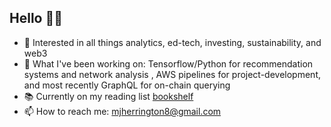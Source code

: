 ## Hello 👋🏼

- 🤝 Interested in all things analytics, ed-tech, investing, sustainability, and web3
- 🌱 What I've been working on: Tensorflow/Python for recommendation systems and network analysis , AWS pipelines for project-development, and most recently GraphQL for on-chain querying
- 📚 Currently on my reading list [bookshelf](https://www.goodreads.com/review/list/144484786?shelf=)
- 📫 How to reach me: [mjherrington8@gmail.com](mailto:mjherrington8@gmail.com)

<!---
linkparabole/linkparabole is a ✨ special ✨ repository because its `README.md` (this file) appears on your GitHub profile.
You can click the Preview link to take a look at your changes.
--->


<!--
**herrinmj/herrinmj** is a ✨ _special_ ✨ repository because its `README.md` (this file) appears on your GitHub profile.

Here are some ideas to get you started:

- 🔭 I’m currently working on ...
- 🌱 I’m currently learning ...
- 👯 I’m looking to collaborate on ...
- 🤔 I’m looking for help with ...
- 💬 Ask me about ...
- 📫 How to reach me: ...
- 😄 Pronouns: ...
- ⚡ Fun fact: ...
-->
